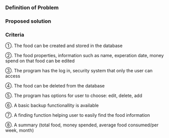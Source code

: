   ### Definition of Problem
  
  
  ### Proposed solution
  
  
  ### Criteria
  
  ①. The food can be created and stored in the database
  
  ②. The food properties, information such as name, experation date, money spend on that food can be edited
  
  ③. The program has the log in, security system that only the user can access
  
  ④. The food can be deleted from the database
  
  ⑤. The program has options for user to choose: edit, delete, add
  
  ⑥. A basic backup functionallity is available
  
  ⑦. A finding function helping user to easily find the food information
  
  ⑧. A summary (total food, money spended, average food consumed/per week, month) 
